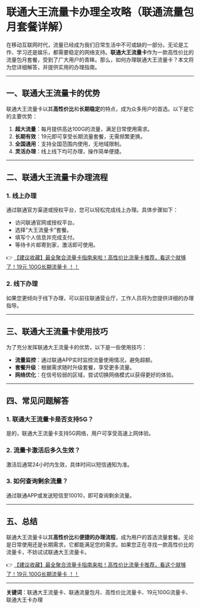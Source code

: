 # 联通大王流量卡办理全攻略（联通流量包月套餐详解）

在移动互联网时代，流量已经成为我们日常生活中不可或缺的一部分。无论是工作、学习还是娱乐，都需要稳定的网络支持。**联通大王流量卡**作为一款高性价比的流量包月套餐，受到了广大用户的青睐。那么，如何办理联通大王流量卡？本文将为您详细解答，并提供实用的办理指南。

---

## 一、联通大王流量卡的优势

联通大王流量卡以其**高性价比**和**长期稳定**的特点，成为众多用户的首选。以下是它的主要优势：

1. **超大流量**：每月提供高达100G的流量，满足日常使用需求。
2. **长期有效**：19元即可享受长期流量套餐，无需频繁更换。
3. **全国通用**：支持全国范围内使用，无地域限制。
4. **灵活办理**：线上线下均可办理，操作简单便捷。

---

## 二、联通大王流量卡办理流程

### 1. 线上办理
通过联通官方渠道或授权平台，您可以轻松完成线上办理。具体步骤如下：
- 访问联通官网或授权平台。
- 选择“大王流量卡”套餐。
- 填写个人信息并完成支付。
- 等待卡片邮寄到家，激活即可使用。

👉 [【建议收藏】最全聚合流量卡指南来啦！高性价比流量卡推荐，看这个就够了！19元 100G长期流量卡 ！！](https://bit.ly/Liuliangka)

### 2. 线下办理
如果您更倾向于线下办理，可以前往联通营业厅，工作人员将为您提供详细的办理指导。

---

## 三、联通大王流量卡使用技巧

为了充分发挥联通大王流量卡的优势，以下是一些使用技巧：
- **流量监控**：通过联通APP实时监控流量使用情况，避免超额。
- **套餐升级**：根据需求随时升级套餐，享受更多流量。
- **网络优化**：在信号较弱的区域，尝试切换网络模式以获得更好的体验。

---

## 四、常见问题解答

### 1. 联通大王流量卡是否支持5G？
是的，联通大王流量卡支持5G网络，用户可享受高速上网体验。

### 2. 流量卡激活后多久生效？
激活后通常24小时内生效，具体时间以短信通知为准。

### 3. 如何查询剩余流量？
通过联通APP或发送短信至10010，即可查询剩余流量。

---

## 五、总结

联通大王流量卡以其**高性价比**和**便捷的办理流程**，成为用户的首选流量套餐。无论是日常使用还是长期需求，它都能满足您的需求。如果您正在寻找一款高性价比的流量卡，不妨试试联通大王流量卡。

👉 [【建议收藏】最全聚合流量卡指南来啦！高性价比流量卡推荐，看这个就够了！19元 100G长期流量卡 ！！](https://bit.ly/Liuliangka)

---

**关键词**：联通大王流量卡、联通流量包月、高性价比流量卡、19元100G流量卡、联通大王卡办理
